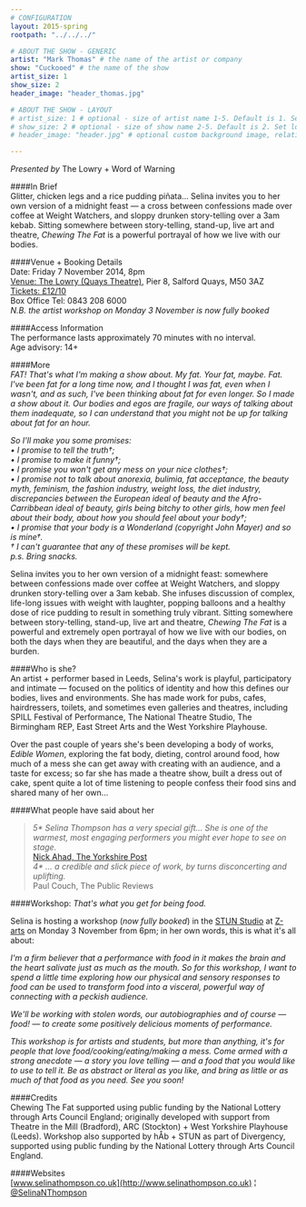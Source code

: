 ```yaml
---
# CONFIGURATION
layout: 2015-spring
rootpath: "../../../"

# ABOUT THE SHOW - GENERIC
artist: "Mark Thomas" # the name of the artist or company
show: "Cuckooed" # the name of the show
artist_size: 1
show_size: 2
header_image: "header_thomas.jpg"    

# ABOUT THE SHOW - LAYOUT
# artist_size: 1 # optional - size of artist name 1-5. Default is 1. Set longer names to lower values
# show_size: 2 # optional - size of show name 2-5. Default is 2. Set longer names to lower values
# header_image: "header.jpg" # optional custom background image, relative to current page

---
```

*Presented by* The Lowry + Word of Warning      
       
####In Brief      
Glitter, chicken legs and a rice pudding piñata… Selina invites you to her own version of a midnight feast — a cross between confessions made over coffee at Weight Watchers, and sloppy drunken story-telling over a 3am kebab. Sitting somewhere between story-telling, stand-up, live art and theatre, *Chewing The Fat* is a powerful portrayal of how we live with our bodies.      
        
####Venue + Booking Details    
Date: Friday 7 November 2014, 8pm     
[Venue: The Lowry (Quays Theatre)](http://www.thelowry.com/plan-your-visit/getting-here), Pier 8, Salford Quays, M50 3AZ    
[Tickets: £12/10](http://www.thelowry.com/event/chewing-the-fat)        
Box Office Tel: 0843 208 6000        
*N.B. the artist workshop on Monday 3 November is now fully booked* 
        
####Access Information        
The performance lasts approximately 70 minutes with no interval.      
Age advisory: 14+        
       
####More            
*FAT! That's what I'm making a show about. My fat. Your fat, maybe. Fat. I've been fat for a long time now, and I thought I was fat, even when I wasn't, and as such, I've been thinking about fat for even longer. So I made a show about it. Our bodies and egos are fragile, our ways of talking about them inadequate, so I can understand that you might not be up for talking about fat for an hour.*        
        
*So I'll make you some promises:*       
*• I promise to tell the truth†;*        
*• I promise to make it funny†;*        
*• I promise you won't get any mess on your nice clothes†;*        
*• I promise not to talk about anorexia, bulimia, fat acceptance, the beauty myth, feminism, the fashion industry, weight loss, the diet industry, discrepancies between the European ideal of beauty and the Afro-Carribbean ideal of beauty, girls being bitchy to other girls, how men feel about their body, about how you should feel about your body†;*        
*• I promise that your body is a Wonderland (copyright John Mayer) and so is mine†.*       
*† I can't guarantee that any of these promises will be kept.*        
*p.s. Bring snacks.*        
        
Selina invites you to her own version of a midnight feast: somewhere between confessions made over coffee at Weight Watchers, and sloppy drunken story-telling over a 3am kebab. She infuses discussion of complex, life-long issues with weight with laughter, popping balloons and a healthy dose of rice pudding to result in something truly vibrant. Sitting somewhere between story-telling, stand-up, live art and theatre, *Chewing The Fat* is a powerful and extremely open portrayal of how we live with our bodies, on both the days when they are beautiful, and the days when they are a burden.          
             
####Who is she?    
An artist + performer based in Leeds, Selina's work is playful, participatory and intimate — focused on the politics of identity and how this defines our bodies, lives and environments. She has made work for pubs, cafes, hairdressers, toilets, and sometimes even galleries and theatres, including SPILL Festival of Performance, The National Theatre Studio, The Birmingham REP, East Street Arts and the West Yorkshire Playhouse.           
              
Over the past couple of years she's been developing a body of works, *Edible Women*, exploring the fat body, dieting, control around food, how much of a mess she can get away with creating with an audience, and a taste for excess; so far she has made a theatre show, built a dress out of cake, spent quite a lot of time listening to people confess their food sins and shared many of her own…          
              
####What people have said about her         
>*5\* Selina Thompson has a very special gift… She is one of the warmest, most engaging performers you might ever hope to see on stage.*<br>[Nick Ahad, The Yorkshire Post](http://www.yorkshirepost.co.uk/yorkshire-living/arts/theatre-and-tv/theatre-reviews-we-re-not-going-back-chewing-the-fat-and-the-magic-flute-1-6914920)          
*4\* … a credible and slick piece of work, by turns disconcerting and uplifting.*<br>Paul Couch, The Public Reviews        
        
####Workshop: *That's what you get for being food.*    
       
Selina is hosting a workshop (*now fully booked*) in the [STUN Studio](http://stunlive.com) at [Z-arts](http://www.z-arts.org/about-us/getting-here) on Monday 3 November from 6pm; in her own words, this is what it's all about: 
       
*I'm a firm believer that a performance with food in it makes the brain and the heart salivate just as much as the mouth. So for this workshop, I want to spend a little time exploring how our physical and sensory responses to food can be used to transform food into a visceral, powerful way of connecting with a peckish audience.*   
       
*We'll be working with stolen words, our autobiographies and of course — food! — to create some positively delicious moments of performance.* 
       
*This workshop is for artists and students, but more than anything, it's for people that love food/cooking/eating/making a mess. Come armed with a strong anecdote — a story you love telling — and a food that you would like to use to tell it. Be as abstract or literal as you like, and bring as little or as much of that food as you need. See you soon!*        
       
####Credits    
Chewing The Fat supported using public funding by the National Lottery through Arts Council England; originally developed with support from Theatre in the Mill (Bradford), ARC (Stockton) + West Yorkshire Playhouse (Leeds). Workshop also supported by hÅb + STUN as part of Divergency, supported using public funding by the National Lottery through Arts Council England.           
              
####Websites        
[www.selinathompson.co.uk](http://www.selinathompson.co.uk) ¦ [@SelinaNThompson](http://twitter.com/SelinaNThompson)
